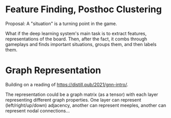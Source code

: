 # Feature Finding, Posthoc Clustering

Proposal: A "situation" is a turning point in the game.

What if the deep learning system's main task is to extract features, representations of the board.
Then, after the fact, it combs through gameplays and finds important situations, groups them, and then labels them.

# Graph Representation

Building on a reading of https://distill.pub/2021/gnn-intro/.

The representation could be a graph matrix (as a tensor) with each layer representing different graph properties.
One layer can represent (left/right/up/down) adjacency, another can represent meeples, another can represent nodal connections...
